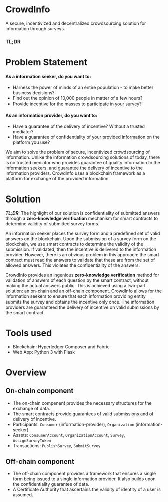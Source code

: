 # CrowdInfo
A secure, incentivized and decentralized crowdsourcing solution for information through surveys.

### TL;DR

# Problem Statement
#### As a information seeker, do you want to:  
- Harness the power of minds of an entire population - to make better business decisions?  
- Find out the opinion of 10,000 people in matter of a few hours?  
- Provide incentive for the masses to participate in your survey?  

#### As an information provider, do you want to:  
- Have a guarantee of the delivery of incentive?  Without a trusted mediator?  
- Have a guarantee of confidentiality of your provided information on the platform you use?  

We aim to solve the problem of secure, incentivized crowdsourcing of information. Unlike the information crowdsourcing solutions of today, there is no trusted mediator who provides guarantee of quality information to the information seekers, and guarantee the delivery of incentive to the information providers. CrowdInfo uses a blockchain framework as a platform for exchange of the provided information.


# Solution
***TL;DR***:
The highlight of our solution is confidentiality of submitted answers through a **zero-knowledge verification** mechanism for smart contracts to determine validity of submitted survey forms.

An information seeker places the survey form and a predefined set of valid answers on the blockchain. Upon the submission of a survey form on the blockchain, we use smart contracts to determine the validity of the submission. If validated, then the incentive is delivered to the information provider. However, there is an obvious problem in this approach: the smart contract must read the answers to validate that these are from the set of allowed answers. This violates the confidentiality of the answers.  

CrowdInfo provides an ingenious **zero-knowledge verification** method for validation of answers of each question by the smart contract, without making the actual answers public. This is achieved using a two-part solution: an on-chain and an off-chain component. CrowdInfo allows for the information seekers to ensure that each information providing entity submits the survey and obtains the incentive only once. The information providers are guaranteed the delivery of incentive on valid submissions by the smart contract.

# Tools used
+ Blockchain: Hyperledger Composer and Fabric
+ Web App: Python 3 with Flask

# Overview
## On-chain component
+ The on-chain compenent provides the necessary structures for the exchange of data.
+ The smart contracts provide guarantees of valid submissions and of delivery of incentive.
+ Participants: ```Consumer``` (information-provider), ```Organization``` (information-seeker)
+ Assets: ```ConsumerAccount```, ```OrganizationAccount```, ```Survey```, ```AssignSurveyToken```
+ Transactions: ```PublishSurvey```, ```SubmitSurvey```
## Off-chain component
+ The off-chain component provides a framework that ensures a single form being issued to a single information provider. It also builds upon the confidentiality guarantee of data.
+ A Certificate Authority that ascertains the validity of identity of a user is assumed.
